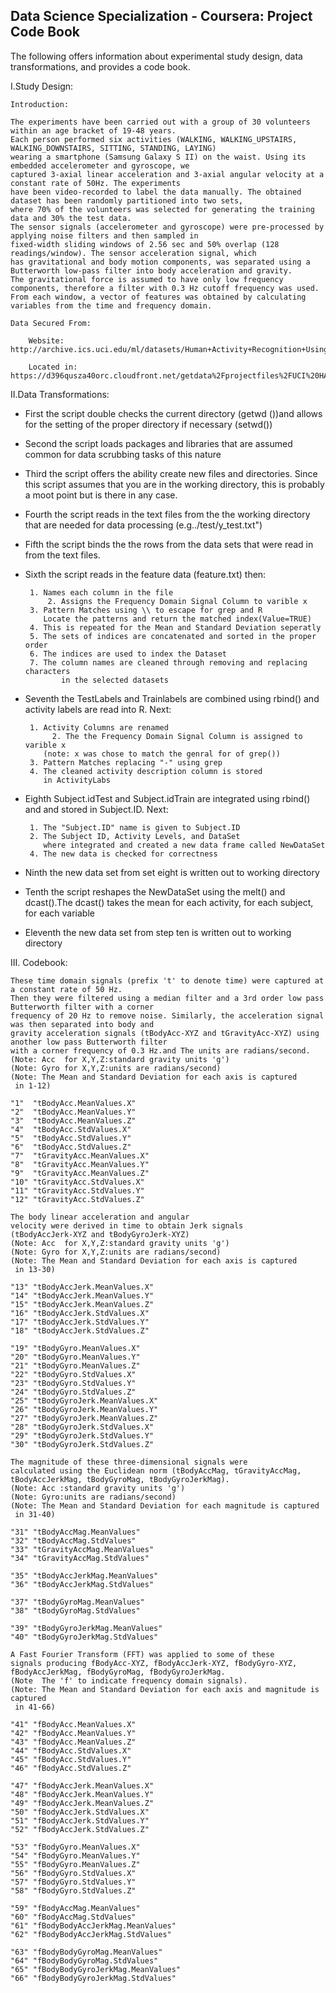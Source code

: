 ## Data Science Specialization - Coursera: Project Code Book


The following offers information about experimental study design, data transformations, and provides a code book.

I.Study Design:
	
	Introduction:

	The experiments have been carried out with a group of 30 volunteers within an age bracket of 19-48 years. 
	Each person performed six activities (WALKING, WALKING_UPSTAIRS, WALKING_DOWNSTAIRS, SITTING, STANDING, LAYING) 
	wearing a smartphone (Samsung Galaxy S II) on the waist. Using its embedded accelerometer and gyroscope, we 
	captured 3-axial linear acceleration and 3-axial angular velocity at a constant rate of 50Hz. The experiments 
	have been video-recorded to label the data manually. The obtained dataset has been randomly partitioned into two sets, 
	where 70% of the volunteers was selected for generating the training data and 30% the test data. 
	The sensor signals (accelerometer and gyroscope) were pre-processed by applying noise filters and then sampled in 
	fixed-width sliding windows of 2.56 sec and 50% overlap (128 readings/window). The sensor acceleration signal, which 
	has gravitational and body motion components, was separated using a Butterworth low-pass filter into body acceleration and gravity. 
	The gravitational force is assumed to have only low frequency components, therefore a filter with 0.3 Hz cutoff frequency was used. 
	From each window, a vector of features was obtained by calculating variables from the time and frequency domain. 

	Data Secured From: 

 		Website:    http://archive.ics.uci.edu/ml/datasets/Human+Activity+Recognition+Using+Smartphones 

		Located in: https://d396qusza40orc.cloudfront.net/getdata%2Fprojectfiles%2FUCI%20HAR%20Dataset.zip 
	
	
II.Data Transformations:

-  First the script double checks the current directory (getwd ())and 
   allows for the setting of the proper directory if necessary (setwd())    
         
-  Second the script loads packages and libraries that are assumed
   common for data scrubbing tasks of this nature

-  Third the script offers the ability create new files and 
   directories. Since this script assumes that you are in the 
   working directory, this is probably a moot point but is there
   in any case.

-  Fourth the script reads in the text files from the the working
   directory that are needed for data processing (e.g../test/y_test.txt")
 
-  Fifth the script binds the the rows from the data sets that 
   were read in from the text files.

-  Sixth the script reads in the feature data (feature.txt) then:

		1. Names each column in the file
            2. Assigns the Frequency Domain Signal Column to varible x
		3. Pattern Matches using \\ to escape for grep and R
		   Locate the patterns and return the matched index(Value=TRUE)
		4. This is repeated for the Mean and Standard Deviation seperatly
		5. The sets of indices are concatenated and sorted in the proper order
		6. The indices are used to index the Dataset 
		7. The column names are cleaned through removing and replacing characters
	           in the selected datasets
 
-  Seventh the TestLabels and Trainlabels are combined
   using rbind() and activity labels are read into R. Next:

 	 	1. Activity Columns are renamed
             2. The the Frequency Domain Signal Column is assigned to varible x
		   (note: x was chose to match the genral for of grep())
		3. Pattern Matches replacing "-" using grep
		4. The cleaned activity description column is stored 
		   in ActivityLabs

-  Eighth Subject.idTest and Subject.idTrain are integrated 
   using rbind() and and stored in Subject.ID. Next:

 	 	1. The "Subject.ID" name is given to Subject.ID
		2. The Subject ID, Activity Levels, and DataSet
		   where integrated and created a new data frame called NewDataSet
		4. The new data is checked for correctness
		
-  Ninth the new data set from set eight is written out to working directory


-  Tenth the script reshapes the NewDataSet using the melt() and dcast().The dcast() takes
   the mean for each activity, for each subject, for each variable

-  Eleventh the new data set from step ten is written out to working directory

    
III. Codebook: 

	
	These time domain signals (prefix 't' to denote time) were captured at a constant rate of 50 Hz. 
	Then they were filtered using a median filter and a 3rd order low pass Butterworth filter with a corner 
	frequency of 20 Hz to remove noise. Similarly, the acceleration signal was then separated into body and 
	gravity acceleration signals (tBodyAcc-XYZ and tGravityAcc-XYZ) using another low pass Butterworth filter 
	with a corner frequency of 0.3 Hz.and The units are radians/second. 
	(Note: Acc  for X,Y,Z:standard gravity units 'g')
	(Note: Gyro for X,Y,Z:units are radians/second) 
	(Note: The Mean and Standard Deviation for each axis is captured
	 in 1-12)
	
	"1"  "tBodyAcc.MeanValues.X"
	"2"  "tBodyAcc.MeanValues.Y"
	"3"  "tBodyAcc.MeanValues.Z"
	"4"  "tBodyAcc.StdValues.X"
	"5"  "tBodyAcc.StdValues.Y"
	"6"  "tBodyAcc.StdValues.Z"
	"7"  "tGravityAcc.MeanValues.X"
	"8"  "tGravityAcc.MeanValues.Y"
	"9"  "tGravityAcc.MeanValues.Z"
	"10" "tGravityAcc.StdValues.X"
	"11" "tGravityAcc.StdValues.Y"
	"12" "tGravityAcc.StdValues.Z"

	The body linear acceleration and angular 
	velocity were derived in time to obtain Jerk signals 
	(tBodyAccJerk-XYZ and tBodyGyroJerk-XYZ)
	(Note: Acc  for X,Y,Z:standard gravity units 'g')
	(Note: Gyro for X,Y,Z:units are radians/second) 
	(Note: The Mean and Standard Deviation for each axis is captured
	 in 13-30)

	"13" "tBodyAccJerk.MeanValues.X"
	"14" "tBodyAccJerk.MeanValues.Y"
	"15" "tBodyAccJerk.MeanValues.Z"
	"16" "tBodyAccJerk.StdValues.X"
	"17" "tBodyAccJerk.StdValues.Y"
	"18" "tBodyAccJerk.StdValues.Z"
	
	"19" "tBodyGyro.MeanValues.X"
	"20" "tBodyGyro.MeanValues.Y"
	"21" "tBodyGyro.MeanValues.Z"
	"22" "tBodyGyro.StdValues.X"
	"23" "tBodyGyro.StdValues.Y"
	"24" "tBodyGyro.StdValues.Z"
	"25" "tBodyGyroJerk.MeanValues.X"
	"26" "tBodyGyroJerk.MeanValues.Y"
	"27" "tBodyGyroJerk.MeanValues.Z"
	"28" "tBodyGyroJerk.StdValues.X"
	"29" "tBodyGyroJerk.StdValues.Y"
	"30" "tBodyGyroJerk.StdValues.Z"
	
 	The magnitude of these three-dimensional signals were 
	calculated using the Euclidean norm (tBodyAccMag, tGravityAccMag, 
	tBodyAccJerkMag, tBodyGyroMag, tBodyGyroJerkMag). 
	(Note: Acc :standard gravity units 'g')
	(Note: Gyro:units are radians/second) 
	(Note: The Mean and Standard Deviation for each magnitude is captured
	 in 31-40)
	
	"31" "tBodyAccMag.MeanValues"
	"32" "tBodyAccMag.StdValues"
	"33" "tGravityAccMag.MeanValues"
	"34" "tGravityAccMag.StdValues"
	
	"35" "tBodyAccJerkMag.MeanValues"
	"36" "tBodyAccJerkMag.StdValues"
	
	"37" "tBodyGyroMag.MeanValues"
	"38" "tBodyGyroMag.StdValues"
	
	"39" "tBodyGyroJerkMag.MeanValues"
	"40" "tBodyGyroJerkMag.StdValues"
	
	A Fast Fourier Transform (FFT) was applied to some of these 
	signals producing fBodyAcc-XYZ, fBodyAccJerk-XYZ, fBodyGyro-XYZ, 
	fBodyAccJerkMag, fBodyGyroMag, fBodyGyroJerkMag. 
	(Note  The 'f' to indicate frequency domain signals). 
	(Note: The Mean and Standard Deviation for each axis and magnitude is captured
	 in 41-66)

	"41" "fBodyAcc.MeanValues.X"
	"42" "fBodyAcc.MeanValues.Y"
	"43" "fBodyAcc.MeanValues.Z"
	"44" "fBodyAcc.StdValues.X"
	"45" "fBodyAcc.StdValues.Y"
	"46" "fBodyAcc.StdValues.Z"
	
	"47" "fBodyAccJerk.MeanValues.X"
	"48" "fBodyAccJerk.MeanValues.Y"
	"49" "fBodyAccJerk.MeanValues.Z"
	"50" "fBodyAccJerk.StdValues.X"
	"51" "fBodyAccJerk.StdValues.Y"
	"52" "fBodyAccJerk.StdValues.Z"
	
	"53" "fBodyGyro.MeanValues.X"
	"54" "fBodyGyro.MeanValues.Y"
	"55" "fBodyGyro.MeanValues.Z"
	"56" "fBodyGyro.StdValues.X"
	"57" "fBodyGyro.StdValues.Y"
	"58" "fBodyGyro.StdValues.Z"
	
	"59" "fBodyAccMag.MeanValues"
	"60" "fBodyAccMag.StdValues"
	"61" "fBodyBodyAccJerkMag.MeanValues"
	"62" "fBodyBodyAccJerkMag.StdValues"
	
	"63" "fBodyBodyGyroMag.MeanValues"
	"64" "fBodyBodyGyroMag.StdValues"
	"65" "fBodyBodyGyroJerkMag.MeanValues"
	"66" "fBodyBodyGyroJerkMag.StdValues"